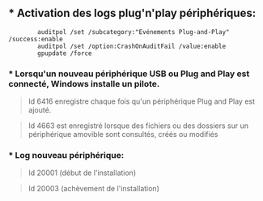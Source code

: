 ## * Activation des logs plug'n'play périphériques:

			auditpol /set /subcategory:"Événements Plug-and-Play" /success:enable
			auditpol /set /option:CrashOnAuditFail /value:enable
			gpupdate /force

### * Lorsqu'un nouveau périphérique USB ou Plug and Play est connecté, Windows installe un pilote.


>Id 6416 enregistre chaque fois qu'un périphérique Plug and Play est ajouté.

>Id 4663 est enregistré lorsque des fichiers ou des dossiers sur un périphérique amovible sont consultés, créés ou modifiés

### * Log nouveau périphérique:

>Id 20001 (début de l'installation)

>Id 20003 (achèvement de l'installation)
